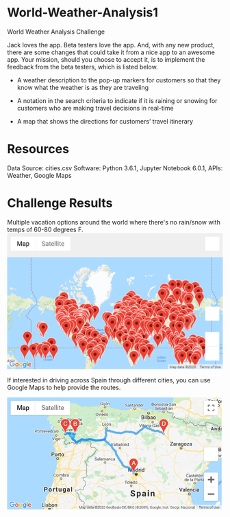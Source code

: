 # World-Weather-Analysis1
World Weather Analysis Challenge

Jack loves the app. Beta testers love the app. And, with any new product, there are some changes that could take it from a nice app to an awesome app. Your mission, should you choose to accept it, is to implement the feedback from the beta testers, which is listed below.

- A weather description to the pop-up markers for customers so that they know what the weather is as they are traveling

- A notation in the search criteria to indicate if it is raining or snowing for customers who are making travel decisions in real-time

- A map that shows the directions for customers’ travel itinerary


# Resources
Data Source: cities.csv Software: Python 3.6.1, Jupyter Notebook 6.0.1, APIs: Weather, Google Maps

# Challenge Results

Multiple vacation options around the world where there's no rain/snow with temps of 60-80 degrees F.
![WeatherPy_Vacation](https://github.com/shumeiberk/World-Weather-Analysis1/blob/master/image/WeatherPy_vacation_map.png)

If interested in driving across Spain through different cities, you can use Google Maps to help provide the routes.

![WeatherPy_travel_map_markers](https://github.com/shumeiberk/World-Weather-Analysis1/blob/master/image/WeatherPy_travel_map_markers.PNG)

